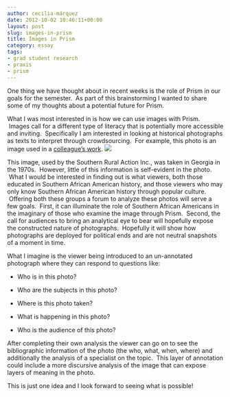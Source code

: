 ```yaml
---
author: cecilia-márquez
date: 2012-10-02 10:46:11+00:00
layout: post
slug: images-in-prism
title: Images in Prism
category: essay
tags:
- grad student research
- praxis
- prism
---
```


One thing we have thought about in recent weeks is the role of Prism in our goals for the semester.  As part of this brainstorming I wanted to share some of my thoughts about a potential future for Prism.

What I was most interested in is how we can use images with Prism.  Images call for a different type of literacy that is potentially more accessible and inviting.  Specifically I am interested in looking at historical photographs as texts to interpret through crowdsourcing.  For example, this photo is an image used in a [colleague’s work](http://www.virginia.edu/history/user/272).
![](https://lh6.googleusercontent.com/cAfsAM2BJcb-2YP9MW_IwZdP6J13dNWqkLOUOI6-3N0CdLe9PpI8FgfBx3en8y81j_VQLfb2jvB6_scTOQYQS8_n4XO-D3BFCffYdC6OHwGyPGn42pOE)

This image, used by the Southern Rural Action Inc., was taken in Georgia in the 1970s.  However, little of this information is self-evident in the photo.  What I would be interested in finding out is what viewers, both those educated in Southern African American history, and those viewers who may only know Southern African American history through popular culture.  Offering both these groups a forum to analyze these photos will serve a few goals.  First, it can illuminate the role of Southern African Americans in the imaginary of those who examine the image through Prism.  Second, the call for audiences to bring an analytical eye to bear will hopefully expose the constructed nature of photographs.  Hopefully it will show how photographs are deployed for political ends and are not neutral snapshots of a moment in time.

What I imagine is the viewer being introduced to an un-annotated photograph where they can respond to questions like:




  * Who is in this photo?


  * Who are the subjects in this photo?


  * Where is this photo taken?


  * What is happening in this photo?


  * Who is the audience of this photo?


After completing their own analysis the viewer can go on to see the bibliographic information of the photo (the who, what, when, where) and additionally the analysis of a specialist on the topic.  This layer of annotation could include a more discursive analysis of the image that can expose layers of meaning in the photo.

This is just one idea and I look forward to seeing what is possible!
